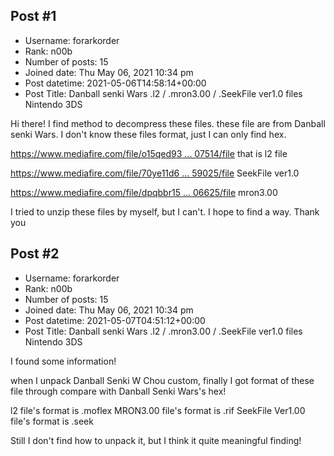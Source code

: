 ## Post #1
- Username: forarkorder
- Rank: n00b
- Number of posts: 15
- Joined date: Thu May 06, 2021 10:34 pm
- Post datetime: 2021-05-06T14:58:14+00:00
- Post Title: Danball senki Wars .l2 / .mron3.00 / .SeekFile ver1.0 files  Nintendo 3DS

Hi there! I find method to decompress these files. 
these file are from Danball senki Wars.
I don't know these files format, just I can only find hex.

[https://www.mediafire.com/file/o15qed93 ... 07514/file](https://www.mediafire.com/file/o15qed93jd3z4pm/ID07514/file)
that is l2 file

[https://www.mediafire.com/file/70ye11d6 ... 59025/file](https://www.mediafire.com/file/70ye11d61ddyzk8/ID59025/file)
SeekFile ver1.0

[https://www.mediafire.com/file/dpqbbr15 ... 06625/file](https://www.mediafire.com/file/dpqbbr15wekhvba/ID06625/file)
mron3.00

I tried to unzip these files by myself, but I can't.
I hope to find a way. Thank you
## Post #2
- Username: forarkorder
- Rank: n00b
- Number of posts: 15
- Joined date: Thu May 06, 2021 10:34 pm
- Post datetime: 2021-05-07T04:51:12+00:00
- Post Title: Danball senki Wars .l2 / .mron3.00 / .SeekFile ver1.0 files  Nintendo 3DS

I found some information!

when I unpack Danball Senki W Chou custom, finally I got format of these file through compare with Danball Senki Wars's hex!

l2 file's format is .moflex
MRON3.00 file's format is .rif
SeekFile Ver1.00 file's format is .seek

Still I don't find how to unpack it, but I think it quite meaningful finding!

